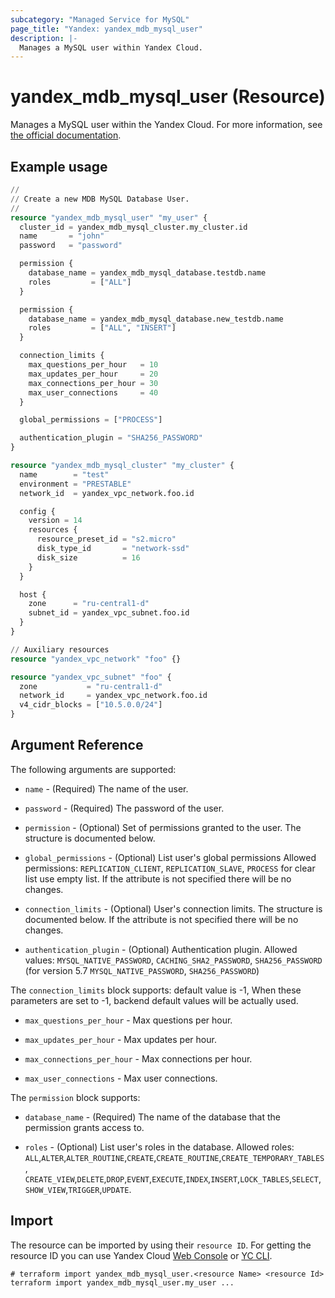 ```yaml
---
subcategory: "Managed Service for MySQL"
page_title: "Yandex: yandex_mdb_mysql_user"
description: |-
  Manages a MySQL user within Yandex Cloud.
---
```


# yandex_mdb_mysql_user (Resource)

Manages a MySQL user within the Yandex Cloud. For more information, see [the official documentation](https://yandex.cloud/docs/managed-mysql/).

## Example usage

```terraform
//
// Create a new MDB MySQL Database User.
//
resource "yandex_mdb_mysql_user" "my_user" {
  cluster_id = yandex_mdb_mysql_cluster.my_cluster.id
  name       = "john"
  password   = "password"

  permission {
    database_name = yandex_mdb_mysql_database.testdb.name
    roles         = ["ALL"]
  }

  permission {
    database_name = yandex_mdb_mysql_database.new_testdb.name
    roles         = ["ALL", "INSERT"]
  }

  connection_limits {
    max_questions_per_hour   = 10
    max_updates_per_hour     = 20
    max_connections_per_hour = 30
    max_user_connections     = 40
  }

  global_permissions = ["PROCESS"]

  authentication_plugin = "SHA256_PASSWORD"
}

resource "yandex_mdb_mysql_cluster" "my_cluster" {
  name        = "test"
  environment = "PRESTABLE"
  network_id  = yandex_vpc_network.foo.id

  config {
    version = 14
    resources {
      resource_preset_id = "s2.micro"
      disk_type_id       = "network-ssd"
      disk_size          = 16
    }
  }

  host {
    zone      = "ru-central1-d"
    subnet_id = yandex_vpc_subnet.foo.id
  }
}

// Auxiliary resources
resource "yandex_vpc_network" "foo" {}

resource "yandex_vpc_subnet" "foo" {
  zone           = "ru-central1-d"
  network_id     = yandex_vpc_network.foo.id
  v4_cidr_blocks = ["10.5.0.0/24"]
}
```

## Argument Reference

The following arguments are supported:

* `name` - (Required) The name of the user.

* `password` - (Required) The password of the user.

* `permission` - (Optional) Set of permissions granted to the user. The structure is documented below.

* `global_permissions` - (Optional) List user's global permissions 
  Allowed permissions: `REPLICATION_CLIENT`, `REPLICATION_SLAVE`, `PROCESS` for clear list use empty list. If the attribute is not specified there will be no changes.

* `connection_limits` - (Optional) User's connection limits. The structure is documented below. If the attribute is not specified there will be no changes.

* `authentication_plugin` - (Optional) Authentication plugin. Allowed values: `MYSQL_NATIVE_PASSWORD`, `CACHING_SHA2_PASSWORD`, `SHA256_PASSWORD` (for version 5.7 `MYSQL_NATIVE_PASSWORD`, `SHA256_PASSWORD`)

The `connection_limits` block supports:
default value is -1,
When these parameters are set to -1, backend default values will be actually used.

* `max_questions_per_hour` - Max questions per hour.

* `max_updates_per_hour` - Max updates per hour.

* `max_connections_per_hour` - Max connections per hour.

* `max_user_connections` - Max user connections.

The `permission` block supports:

* `database_name` - (Required) The name of the database that the permission grants access to.

* `roles` - (Optional) List user's roles in the database. Allowed roles: `ALL`,`ALTER`,`ALTER_ROUTINE`,`CREATE`,`CREATE_ROUTINE`,`CREATE_TEMPORARY_TABLES`, `CREATE_VIEW`,`DELETE`,`DROP`,`EVENT`,`EXECUTE`,`INDEX`,`INSERT`,`LOCK_TABLES`,`SELECT`,`SHOW_VIEW`,`TRIGGER`,`UPDATE`.


## Import

The resource can be imported by using their `resource ID`. For getting the resource ID you can use Yandex Cloud [Web Console](https://console.yandex.cloud) or [YC CLI](https://yandex.cloud/docs/cli/quickstart).

```shell
# terraform import yandex_mdb_mysql_user.<resource Name> <resource Id>
terraform import yandex_mdb_mysql_user.my_user ...
```
